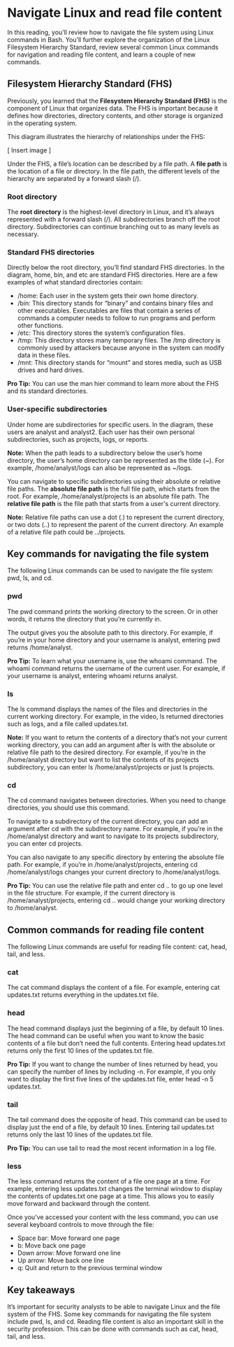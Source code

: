 # Navigate Linux and read file content
In this reading, you’ll review how to navigate the file system using Linux commands in Bash. You’ll further explore the organization of the Linux Filesystem Hierarchy Standard, review several common Linux commands for navigation and reading file content, and learn a couple of new commands.

## Filesystem Hierarchy Standard (FHS)
Previously, you learned that the **Filesystem Hierarchy Standard (FHS)** is the component of Linux that organizes data. The FHS is important because it defines how directories, directory contents, and other storage is organized in the operating system.

This diagram illustrates the hierarchy of relationships under the FHS:

[ Insert image ]

Under the FHS, a file’s location can be described by a file path. A **file path** is the location of a file or directory. In the file path, the different levels of the hierarchy are separated by a forward slash (/).

### Root directory
The **root directory** is the highest-level directory in Linux, and it’s always represented with a forward slash (/).  All subdirectories branch off the root directory. Subdirectories can continue branching out to as many levels as necessary.

### Standard FHS directories
Directly below the root directory, you’ll find standard FHS directories. In the diagram, home, bin, and etc are standard FHS directories. Here are a few examples of what standard directories contain:

- /home: Each user in the system gets their own home directory.
- /bin: This directory stands for “binary” and contains binary files and other executables. Executables are files that contain a series of commands a computer needs to follow to run programs and perform other functions.
- /etc: This directory stores the system’s configuration files.
- /tmp: This directory stores many temporary files. The /tmp directory is commonly used by attackers because anyone in the system can modify data in these files.
- /mnt: This directory stands for “mount” and stores media, such as USB drives and hard drives.

**Pro Tip:** You can use the man hier command to learn more about the FHS and its standard directories.

### User-specific subdirectories
Under home are subdirectories for specific users. In the diagram, these users are  analyst and analyst2. Each user has their own personal subdirectories, such as projects, logs, or reports.

**Note:** When the path leads to a subdirectory below the user’s home directory, the user’s home directory can be represented as the tilde (~). For example, /home/analyst/logs can also be represented as ~/logs.

You can navigate to specific subdirectories using their absolute or relative file paths. The **absolute file path** is the full file path, which starts from the root. For example, /home/analyst/projects is an absolute file path. The **relative file path** is the file path that starts from a user's current directory.

**Note:** Relative file paths can use a dot (.) to represent the current directory, or two dots (..) to represent the parent of the current directory. An example of a relative file path could be ../projects.

## Key commands for navigating the file system
The following Linux commands can be used to navigate the file system: pwd, ls, and cd.

### pwd
The pwd command prints the working directory to the screen. Or in other words, it returns the directory that you’re currently in. 

The output gives you the absolute path to this directory. For example, if you’re in your home directory and your username is analyst, entering pwd returns /home/analyst. 

**Pro Tip:** To learn what your username is, use the whoami command. The whoami command returns the username of the current user. For example, if your username is analyst, entering whoami returns analyst.

### ls
The ls command displays the names of the files and directories in the current working directory. For example, in the video, ls returned directories such as logs, and a file called updates.txt. 

**Note:** If you want to return the contents of a directory that’s not your current working directory, you can add an argument after ls with the absolute or relative file path to the desired directory. For example, if you’re in the /home/analyst directory but want to list the contents of its projects subdirectory, you can enter ls /home/analyst/projects or just ls projects.

### cd
The cd command navigates between directories. When you need to change directories, you should use this command.

To navigate to a subdirectory of the current directory, you can add an argument after cd with the subdirectory name. For example, if you’re in the /home/analyst directory and want to navigate to its projects subdirectory, you can enter cd projects.

You can also navigate to any specific directory by entering the absolute file path. For example, if you’re in /home/analyst/projects, entering cd /home/analyst/logs changes your current directory to /home/analyst/logs.

**Pro Tip:** You can use the relative file path and enter cd .. to go up one level in the file structure. For example, if the current directory is /home/analyst/projects, entering cd .. would change your working directory to /home/analyst. 

## Common commands for reading file content
The following Linux commands are useful for reading file content: cat, head, tail, and less.

### cat
The cat command displays the content of a file. For example, entering cat updates.txt returns everything in the updates.txt file.

### head
The head command displays just the beginning of a file, by default 10 lines. The head command can be useful when you want to know the basic contents of a file but don’t need the full contents. Entering head updates.txt returns only the first 10 lines of the updates.txt file.

**Pro Tip:** If you want to change the number of lines returned by head, you can specify the number of lines by including -n. For example, if you only want to display the first five lines of the updates.txt file, enter head -n 5 updates.txt.

### tail
The tail command does the opposite of head. This command can be used to display just the end of a file, by default 10 lines. Entering tail updates.txt returns only the last 10 lines of the updates.txt file.

**Pro Tip:** You can use tail to read the most recent information in a log file.

### less
The less command returns the content of a file one page at a time. For example, entering less updates.txt changes the terminal window to display the contents of updates.txt one page at a time. This allows you to easily move forward and backward through the content. 

Once you’ve accessed your content with the less command, you can use several keyboard controls to move through the file:

- Space bar: Move forward one page
- b: Move back one page
- Down arrow: Move forward one line
- Up arrow: Move back one line
- q: Quit and return to the previous terminal window

## Key takeaways
It’s important for security analysts to be able to navigate Linux and the file system of the FHS. Some key commands for navigating the file system include pwd, ls, and cd. Reading file content is also an important skill in the security profession. This can be done with commands such as cat, head, tail, and less. 
